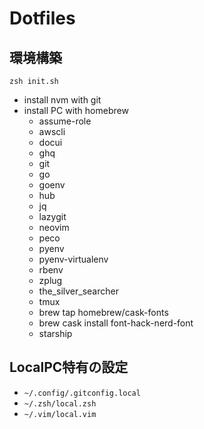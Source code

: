 # Dotfiles

## 環境構築

```sh=zsh
zsh init.sh
```

- install nvm with git
- install PC with homebrew
  - assume-role
  - awscli
  - docui
  - ghq
  - git
  - go
  - goenv
  - hub
  - jq
  - lazygit
  - neovim
  - peco
  - pyenv
  - pyenv-virtualenv
  - rbenv
  - zplug
  - the_silver_searcher
  - tmux
  - brew tap homebrew/cask-fonts
  - brew cask install font-hack-nerd-font
  - starship

## LocalPC特有の設定
- `~/.config/.gitconfig.local`
- `~/.zsh/local.zsh`
- `~/.vim/local.vim`
